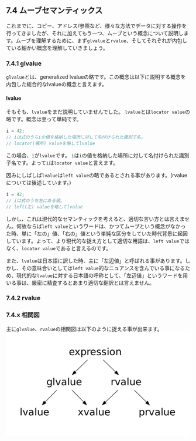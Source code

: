 ## 7.4 ムーブセマンティックス

これまでに、コピー、アドレス/参照など、様々な方法でデータに対する操作を行ってきましたが、それに加えてもう一つ、ムーブという概念について説明します。ムーブを理解するために、まず`glvalue`と`rvalue`、そしてそれぞれが内包している細かい概念を理解していきましょう。

### 7.4.1 glvalue
`glvalue`とは、generalized lvalueの略です。この概念は以下に説明する概念を内包した総合的なlvalueの概念と言えます。

#### lvalue
そもそも、`lvalue`をまだ説明していませんでした。
`lvalue`とは`locator value`の略です。概念は至って単純です。
```cpp
i = 42;
// iは式のうちiの値を格納した場所に対して名付けられた識別子名。
// locator(場所) valueを略してlvalue
```
この場合、`i`が`lvalue`です。
`i`は`i`の値を格納した場所に対して名付けられた識別子名です。よって`i`は`locator value`と言えます。

因みにしばしば`lvalue`は`left value`の略であるとされる事があります。(rvalueについては後述しています。)
```cpp
i = 42;
// iは式のうち左にある値。
// left(左) valueを略してlvalue
```
しかし、これは現代的なセマンティックを考えると、適切な言い方とは言えません。何故ならば`left value`というワードは、かつてムーブという概念がなかった時、単に「左の」値、「右の」値という単純な区分をしていた時代背景に起因しています。よって、より現代的な捉え方として適切な用語は、`left value`ではなく、`locator value`であると言えるのです。

また、`lvalue`は日本語に訳した時、主に「左辺値」と呼ばれる事があります。しかし、その意味合いとしては`left value`的なニュアンスを含んでいる事になるため、現代的な`lvalue`に対する日本語の呼称として、「左辺値」というワードを用いる事は、厳密に精査するとあまり適切な翻訳とは言えません。

### 7.4.2 rvalue

### 7.4.x 相関図
主に`glvalue`、`rvalue`の相関図は以下のように捉える事が出来ます。
![](/assets/value.jpeg)